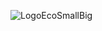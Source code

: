 ![LogoEcoSmallBig](https://github.com/KarampetsouA/ProFound/assets/166747859/e4184903-d3a8-4563-b3e4-a439f344d246)
